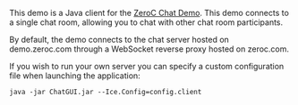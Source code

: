 This demo is a Java client for the [ZeroC Chat Demo](https://doc.zeroc.com/display/Doc/Chat+Demo).
This demo connects to a single chat room, allowing you to chat with other chat room participants.

By default, the demo connects to the chat server hosted on demo.zeroc.com through a WebSocket
reverse proxy hosted on zeroc.com.

If you wish to run your own server you can specify a custom configuration file when launching the
application:

```
java -jar ChatGUI.jar --Ice.Config=config.client
```
